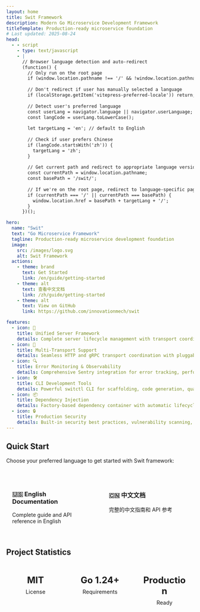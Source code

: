 ```yaml
---
layout: home
title: Swit Framework
description: Modern Go Microservice Development Framework
titleTemplate: Production-ready microservice foundation
# Last updated: 2025-08-24
head:
  - - script
    - type: text/javascript
    - |
      // Browser language detection and auto-redirect
      (function() {
        // Only run on the root page
        if (window.location.pathname !== '/' && !window.location.pathname.startsWith('/swit/')) return;
        
        // Don't redirect if user has manually selected a language
        if (localStorage.getItem('vitepress-preferred-locale')) return;
        
        // Detect user's preferred language
        const userLang = navigator.language || navigator.userLanguage;
        const langCode = userLang.toLowerCase();
        
        let targetLang = 'en'; // default to English
        
        // Check if user prefers Chinese
        if (langCode.startsWith('zh')) {
          targetLang = 'zh';
        }
        
        // Get current path and redirect to appropriate language version
        const currentPath = window.location.pathname;
        const basePath = '/swit/';
        
        // If we're on the root page, redirect to language-specific page
        if (currentPath === '/' || currentPath === basePath) {
          window.location.href = basePath + targetLang + '/';
        }
      })();

hero:
  name: "Swit"
  text: "Go Microservice Framework"
  tagline: Production-ready microservice development foundation
  image:
    src: /images/logo.svg
    alt: Swit Framework
  actions:
    - theme: brand
      text: Get Started
      link: /en/guide/getting-started
    - theme: alt
      text: 查看中文文档
      link: /zh/guide/getting-started
    - theme: alt
      text: View on GitHub
      link: https://github.com/innovationmech/swit

features:
  - icon: 🚀
    title: Unified Server Framework
    details: Complete server lifecycle management with transport coordination and health monitoring
  - icon: 🔄
    title: Multi-Transport Support
    details: Seamless HTTP and gRPC transport coordination with pluggable architecture
  - icon: 🔍
    title: Error Monitoring & Observability
    details: Comprehensive Sentry integration for error tracking, performance monitoring, and real-time alerts
  - icon: 🛠️
    title: CLI Development Tools
    details: Powerful switctl CLI for scaffolding, code generation, quality checks, and template management
  - icon: 📦
    title: Dependency Injection
    details: Factory-based dependency container with automatic lifecycle management
  - icon: 🔒
    title: Production Security
    details: Built-in security best practices, vulnerability scanning, and secure development workflows
---
```


## Quick Start

Choose your preferred language to get started with Swit framework:

<div style="display: flex; gap: 1rem; margin: 2rem 0;">
  <a href="/en/guide/getting-started" style="flex: 1; padding: 1rem; border: 1px solid var(--vp-c-border); border-radius: 8px; text-decoration: none;">
    <h3>🇺🇸 English Documentation</h3>
    <p>Complete guide and API reference in English</p>
  </a>
  <a href="/zh/guide/getting-started" style="flex: 1; padding: 1rem; border: 1px solid var(--vp-c-border); border-radius: 8px; text-decoration: none;">
    <h3>🇨🇳 中文文档</h3>
    <p>完整的中文指南和 API 参考</p>
  </a>
</div>

## Project Statistics

<div class="stats-grid">
  <div class="stat-card">
    <div class="stat-number">MIT</div>
    <div class="stat-label">License</div>
  </div>
  <div class="stat-card">
    <div class="stat-number">Go 1.24+</div>
    <div class="stat-label">Requirements</div>
  </div>
  <div class="stat-card">
    <div class="stat-number">Production</div>
    <div class="stat-label">Ready</div>
  </div>
</div>

<style>
.stats-grid {
  display: grid;
  grid-template-columns: repeat(auto-fit, minmax(120px, 1fr));
  gap: 1rem;
  margin: 2rem 0;
}

.stat-card {
  text-align: center;
  padding: 1rem;
  border: 1px solid var(--vp-c-border);
  border-radius: 8px;
  background: var(--vp-c-bg-soft);
}

.stat-number {
  font-size: 1.5rem;
  font-weight: bold;
  color: var(--vp-c-brand-1);
}

.stat-label {
  font-size: 0.9rem;
  color: var(--vp-c-text-2);
  margin-top: 0.5rem;
}
</style>
